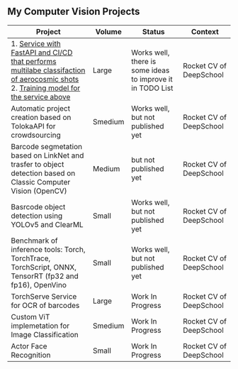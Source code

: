 ## My Computer Vision Projects


<table>
    <thead>
        <tr>
            <th>Project</th>
            <th>Volume</th>
            <th>Status</th>
            <th>Context</th>
        </tr>
    </thead>
    <tbody>
        <tr>
            <td>
                1. <a href="https://github.com/roman-4erkasov/deepschool-cvr-service/tree/dev">
                    Service with FastAPI and CI/CD that performs multilabe classifaction of aerocosmic shots
                </a><br/>
                2. <a href="https://github.com/roman-4erkasov/deepschool-cvr-modeling/tree/dev">
                    Training model for the service above
                </a>
             </td>
             <td> Large </td>
             <td>Works well, there is some ideas to improve it in TODO List</td>
             <td> Rocket CV of DeepSchool </td>
        </tr>
        <tr>
            <td>
                Automatic project creation based on TolokaAPI for crowdsourcing 
             </td>
             <td> Smedium </td>
             <td>Works well, but not published yet </td>
             <td> Rocket CV of DeepSchool  </td>
        </tr>
        <tr>
            <td>
                Barcode segmetation based on LinkNet and trasfer to object detection based on Classic Computer Vision (OpenCV)
             </td>
             <td> Medium </td>
             <td> but not published yet </td>
             <td> Rocket CV of DeepSchool </td>
        </tr>
        <tr>
            <td>
                Basrcode object detection using YOLOv5 and ClearML
             </td>
             <td> Small </td>
             <td>Works well, but not published yet </td>
             <td> Rocket CV of DeepSchool </td>
        </tr>
        <tr>
            <td>
                Benchmark of inference tools: Torch, TorchTrace, TorchScript, ONNX, TensorRT (fp32 and fp16), OpenVino
             </td>
             <td> Small </td>
             <td>Works well, but not published yet </td>
             <td> Rocket CV of DeepSchool </td>
        </tr>
        <tr>
            <td>
                TorchServe Service for OCR of barcodes 
             </td>
             <td> Large </td>
             <td> Work In Progress </td>
             <td> Rocket CV of DeepSchool </td>
        </tr>
        <tr>
            <td>
                Custom ViT implemetation for Image Classification
             </td>
             <td> Smedium </td>
             <td>Work In Progress</td>
             <td> Rocket CV of DeepSchool </td>
        </tr>
        <tr>
            <td>
                Actor Face Recognition
             </td>
             <td> Small </td>
             <td>Work In Progress</td>
             <td> Rocket CV of DeepSchool </td>
        </tr>
    </tbody>
</table>
